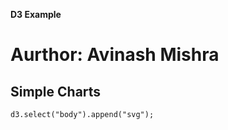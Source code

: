 **D3 Example**

Aurthor: **Avinash Mishra**
==============

Simple Charts
--------------


    d3.select("body").append("svg");
